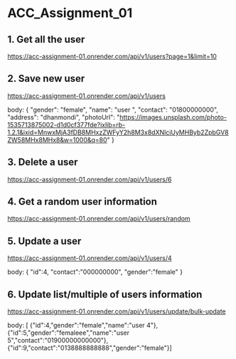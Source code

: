 # ACC_Assignment_01

## 1. Get all the user

https://acc-assignment-01.onrender.com/api/v1/users?page=1&limit=10

## 2. Save new user

https://acc-assignment-01.onrender.com/api/v1/users

body: {
"gender": "female",
"name": "user ",
"contact": "01800000000",
"address": "dhanmondi",
"photoUrl": "https://images.unsplash.com/photo-1535713875002-d1d0cf377fde?ixlib=rb-1.2.1&ixid=MnwxMjA3fDB8MHxzZWFyY2h8M3x8dXNlciUyMHByb2ZpbGV8ZW58MHx8MHx8&w=1000&q=80"
}

## 3. Delete a user

https://acc-assignment-01.onrender.com/api/v1/users/6

## 4. Get a random user information

https://acc-assignment-01.onrender.com/api/v1/users/random

## 5. Update a user

https://acc-assignment-01.onrender.com/api/v1/users/4

body:
{
"id":4,
"contact":"000000000",
"gender":"female"
}

## 6. Update list/multiple of users information

https://acc-assignment-01.onrender.com/api/v1/users/update/bulk-update

body: [
{"id":4,"gender":"female","name":"user 4"},
{"id":5,"gender":"femaleee","name":"user 5","contact":"01900000000000"},
{"id":9,"contact":"0138888888888","gender":"female"}]
